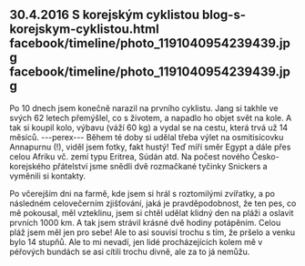 30.4.2016
S korejským cyklistou
blog-s-korejskym-cyklistou.html
facebook/timeline/photo_1191040954239439.jpg
facebook/timeline/photo_1191040954239439.jpg
--------------

Po 10 dnech jsem konečně narazil na prvního cyklistu. Jang si takhle ve svých 62 letech přemýšlel, co s životem, a napadlo ho objet svět na kole. A tak si koupil kolo, výbavu (váží 60 kg) a vydal se na cestu, která trvá už 14 měsíců. 
---perex---
Během té doby si udělal třeba výlet na osmitisícovku Annapurnu (!), viděl jsem fotky, fakt hustý! Teď míří směr Egypt a dále přes celou Afriku vč. zemí typu Eritrea, Súdán atd. Na počest nového Česko-korejského přátelství jsme snědli dvě rozmačkané tyčinky Snickers a vyměnili si kontakty. 

Po včerejším dni na farmě, kde jsem si hrál s roztomilými zvířatky, a po následném celovečerním zjišťování, jaká je pravděpodobnost, že ten pes, co mě pokousal, měl vzteklinu, jsem si chtěl udělat klidný den na pláži a oslavit prvních 1000 km. A tak jsem strávil krásné dvě hodiny potápěním. Celou pláž jsem měl jen pro sebe! Ale to asi souvisí trochu s tím, že pršelo a venku bylo 14 stupňů. Ale to mi nevadí, jen lidé procházejících kolem mě v péřových bundách se asi cítili trochu divně, ale za to já nemůžu.